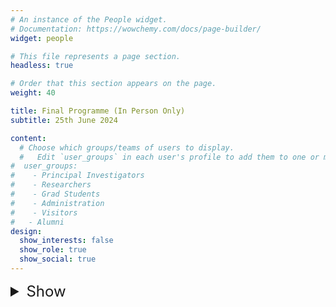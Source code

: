 ```yaml
---
# An instance of the People widget.
# Documentation: https://wowchemy.com/docs/page-builder/
widget: people

# This file represents a page section.
headless: true

# Order that this section appears on the page.
weight: 40

title: Final Programme (In Person Only)
subtitle: 25th June 2024

content:
  # Choose which groups/teams of users to display.
  #   Edit `user_groups` in each user's profile to add them to one or more of these groups.
#  user_groups:
#    - Principal Investigators
#    - Researchers
#    - Grad Students
#    - Administration
#    - Visitors
#   - Alumni
design:
  show_interests: false
  show_role: true
  show_social: true
---
```

<details>
<summary style="font-size: 24px; border: none;">Show</summary>
<center>

| Time                                                                                                                                                                                                                                                                                                                                                                                                                                                                                                                                                                                                                                                                                                                                                                                                                                                                                                                                                                                                                                                                                                                                                                                                                                                                                                                                                                                                                                                                                                                                                                                                                                                                                                                                                                                                                                                                                                                                                                                                                                       | &nbsp;&nbsp;&nbsp;&nbsp;Event                                                                                                              |
|--------------------------------------------------------------------------------------------------------------------------------------------------------------------------------------------------------------------------------------------------------------------------------------------------------------------------------------------------------------------------------------------------------------------------------------------------------------------------------------------------------------------------------------------------------------------------------------------------------------------------------------------------------------------------------------------------------------------------------------------------------------------------------------------------------------------------------------------------------------------------------------------------------------------------------------------------------------------------------------------------------------------------------------------------------------------------------------------------------------------------------------------------------------------------------------------------------------------------------------------------------------------------------------------------------------------------------------------------------------------------------------------------------------------------------------------------------------------------------------------------------------------------------------------------------------------------------------------------------------------------------------------------------------------------------------------------------------------------------------------------------------------------------------------------------------------------------------------------------------------------------------------------------------------------------------------------------------------------------------------------------------------------------------------|--------------------------------------------------------------------------------------------------------------------------------------------|
| 09:00 - 09:30                                                                                                                                                                                                                                                                                                                                                                                                                                                                                                                                                                                                                                                                                                                                                                                                                                                                                                                                                                                                                                                                                                                                                                                                                                                                                                                                                                                                                                                                                                                                                                                                                                                                                                                                                                                                                                                                                                                                                                                                                              | &nbsp;&nbsp;&nbsp;&nbsp;Registration, morning refreshments, and poster session 1                                                           |
| 09:30 - 09:35                                                                                                                                                                                                                                                                                                                                                                                                                                                                                                                                                                                                                                                                                                                                                                                                                                                                                                                                                                                                                                                                                                                                                                                                                                                                                                                                                                                                                                                                                                                                                                                                                                                                                                                                                                                                                                                                                                                                                                                                                              | &nbsp;&nbsp;&nbsp;&nbsp;Welcome - {{< mention "guy-brown" >}}, Deputy Director of Centre for Machine Intelligence, University of Sheffield |
| 09:35 - 10:00                                                                                                                                                                                                                                                                                                                                                                                                                                                                                                                                                                                                                                                                                                                                                                                                                                                                                                                                                                                                                                                                                                                                                                                                                                                                                                                                                                                                                                                                                                                                                                                                                                                                                                                                                                                                                                                                                                                                                                                                                              | &nbsp;&nbsp;&nbsp;&nbsp;Introduction: exploring multimodal AI beyond vision and language, Haiping Lu                                       |
| 10:00 - 10:40                                                                                                                                                                                                                                                                                                                                                                                                                                                                                                                                                                                                                                                                                                                                                                                                                                                                                                                                                                                                                                                                                                                                                                                                                                                                                                                                                                                                                                                                                                                                                                                                                                                                                                                                                                                                                                                                                                                                                                                                                              | &nbsp;&nbsp;&nbsp;&nbsp;Keynote 1: Daniel Zügner, Microsoft Research AI4Science                                                            |
| <td style="word-wrap: break-word; max-width:810px; text-align: justify; padding-left: 1.3em; text-indent: -1.3em;"> &nbsp;&nbsp;&nbsp;&nbsp;**Title:** MatterGen: a generative model for inorganic materials design<br/>**Abstract:**  The design of functional materials with desired properties is essential in driving technological advances in areas like energy storage, catalysis, and carbon capture. Traditionally, materials design is achieved by screening a large database of known materials and filtering down candidates based on the application. Generative models provide a new paradigm for materials design by directly generating entirely novel materials given desired property constraints. In this talk, we present MatterGen, a generative model that generates stable, diverse inorganic materials across the periodic table and can further be fine-tuned to steer the generation towards a broad range of property constraints. To enable this, we introduce a new diffusion-based generative process that produces crystalline structures by gradually refining atom types, coordinates, and the periodic lattice. We further introduce adapter modules to enable fine-tuning towards any given property constraints with a labeled dataset. Compared to prior generative models, structures produced by MatterGen are more than twice as likely to be novel and stable, and more than 15 times closer to the local energy minimum. After fine-tuning, MatterGen successfully generates stable, novel materials with desired chemistry, symmetry, as well as mechanical, electronic and magnetic properties. Finally, we demonstrate multi-property materials design capabilities by proposing structures that have both high magnetic density and a chemical composition with low supply-chain risk. We believe that the quality of generated materials and the breadth of MatterGen's capabilities represent a major advancement towards creating a universal generative model for materials design.</td> | 
| 10:40 - 11:20                                                                                                                                                                                                                                                                                                                                                                                                                                                                                                                                                                                                                                                                                                                                                                                                                                                                                                                                                                                                                                                                                                                                                                                                                                                                                                                                                                                                                                                                                                                                                                                                                                                                                                                                                                                                                                                                                                                                                                                                                              | &nbsp;&nbsp;&nbsp;&nbsp;Community talks                                                                                                    |
| 11:20 - 11:50                                                                                                                                                                                                                                                                                                                                                                                                                                                                                                                                                                                                                                                                                                                                                                                                                                                                                                                                                                                                                                                                                                                                                                                                                                                                                                                                                                                                                                                                                                                                                                                                                                                                                                                                                                                                                                                                                                                                                                                                                              | &nbsp;&nbsp;&nbsp;&nbsp;Break and poster session 2                                                                                         |
| 11:50 - 12:30                                                                                                                                                                                                                                                                                                                                                                                                                                                                                                                                                                                                                                                                                                                                                                                                                                                                                                                                                                                                                                                                                                                                                                                                                                                                                                                                                                                                                                                                                                                                                                                                                                                                                                                                                                                                                                                                                                                                                                                                                              | &nbsp;&nbsp;&nbsp;&nbsp;Keynote 2: Maria Liakata, Queen Mary University of London                                                          |
| <td style="word-wrap: break-word; max-width:810px; text-align: justify; padding-left: 1.3em; text-indent: -1.3em;"> &nbsp;&nbsp;&nbsp;&nbsp;**Title:** Longitudinal language processing for dementia<br/>**Abstract:**  While the advent of Large Language Modes (LLMs) has brought great promise to the field of AI there are many unresolved challenges especially around appropriate generation, temporal robustness, temporal and other reasoning and privacy concerns especially when working with sensitive content such as mental health data. The programme of work I have been leading consists in three core research directions: (1) data representation and generation (2) methods for personalised longitudinal models and temporal understanding (3) evaluation in real-world settings, with a focus on mental health. I will give an overview of work within my group on these topics and focus on work on longitudinal monitoring for dementia.</td>                                                                                                                                                                                                                                                                                                                                                                                                                                                                                                                                                                                                                                                                                                                                                                                                                                                                                                                                                                                                                                                                       |
| 12:30 - 12:40                                                                                                                                                                                                                                                                                                                                                                                                                                                                                                                                                                                                                                                                                                                                                                                                                                                                                                                                                                                                                                                                                                                                                                                                                                                                                                                                                                                                                                                                                                                                                                                                                                                                                                                                                                                                                                                                                                                                                                                                                              | &nbsp;&nbsp;&nbsp;&nbsp;Group Photos                                                                                                       |
| 12:40 - 14:00                                                                                                                                                                                                                                                                                                                                                                                                                                                                                                                                                                                                                                                                                                                                                                                                                                                                                                                                                                                                                                                                                                                                                                                                                                                                                                                                                                                                                                                                                                                                                                                                                                                                                                                                                                                                                                                                                                                                                                                                                              | &nbsp;&nbsp;&nbsp;&nbsp;Lunch and poster session 3                                                                                         |
| 14:00 - 14:40                                                                                                                                                                                                                                                                                                                                                                                                                                                                                                                                                                                                                                                                                                                                                                                                                                                                                                                                                                                                                                                                                                                                                                                                                                                                                                                                                                                                                                                                                                                                                                                                                                                                                                                                                                                                                                                                                                                                                                                                                              | &nbsp;&nbsp;&nbsp;&nbsp;Keynote 3: Nataliya Tkachenko, Lloyds Banking Group                                                                |
| <td style="word-wrap: break-word; max-width:810px; text-align: justify; padding-left: 1.3em; text-indent: -1.3em;"> &nbsp;&nbsp;&nbsp;&nbsp;**Title:** Ethical challenges for multimodal conversational banking & parametric insurance<br/>**Abstract:**  Ever since mass-propagation of generative AI models, multimodal data has been getting increased attention from the customer-focused industries. Multimodal chatbots, which can process and respond to customer queries using enriched context, such as text, voice, and even visual data, offer significant advantages in customer banking and parametric insurance by enhancing user interaction, speed and overall service efficiency. Customers now have an option to choose their preferred mode of communication, whether through typing, speaking, or even using gestures. By analysing customer data from various sources, chatbots can offer personalised financial advice, investment recommendations, and alert about unusual activities. They even can help with the immediate payouts, by promptly verifying predefined parameters, such as weather data for crop insurance for example. However, with enriched context also come multi-dimensional ethical considerations, such as bias, fairness, transparency and confabulations. In this presentation I will cover how these risks emerge and mutually diffuse in highly automated interfaces.</td>                                                                                                                                                                                                                                                                                                                                                                                                                                                                                                                                                                                                              |
| 14:40 - 15:20                                                                                                                                                                                                                                                                                                                                                                                                                                                                                                                                                                                                                                                                                                                                                                                                                                                                                                                                                                                                                                                                                                                                                                                                                                                                                                                                                                                                                                                                                                                                                                                                                                                                                                                                                                                                                                                                                                                                                                                                                              | &nbsp;&nbsp;&nbsp;&nbsp;Community talks                                                                                                    |
| 15:20 - 15:30                                                                                                                                                                                                                                                                                                                                                                                                                                                                                                                                                                                                                                                                                                                                                                                                                                                                                                                                                                                                                                                                                                                                                                                                                                                                                                                                                                                                                                                                                                                                                                                                                                                                                                                                                                                                                                                                                                                                                                                                                              | &nbsp;&nbsp;&nbsp;&nbsp;Break                                                                                                              |
| 15:30 - 16:10                                                                                                                                                                                                                                                                                                                                                                                                                                                                                                                                                                                                                                                                                                                                                                                                                                                                                                                                                                                                                                                                                                                                                                                                                                                                                                                                                                                                                                                                                                                                                                                                                                                                                                                                                                                                                                                                                                                                                                                                                              | &nbsp;&nbsp;&nbsp;&nbsp;Keynote 4: Adam Steventon, Our Future Health                                                                       |
| <td style="word-wrap: break-word; max-width:810px; text-align: justify; padding-left: 1.3em; text-indent: -1.3em;"> &nbsp;&nbsp;&nbsp;&nbsp;**Title:** An incredibly detailed picture of human health: the exciting potential of Our Future Health to prevent, detect and treat diseases<br/>**Abstract:**  In this presentation, I will detail the groundbreaking efforts of Our Future Health to construct a multimodal dataset encompassing 5 million individuals, representative of the UK's diverse population. I will explore the transformative potential of this dataset to enhance our capabilities in predicting, detecting, and treating major diseases. Additionally, I will discuss the roles of artificial intelligence in this context, focusing on the opportunities and challenges it presents. This exploration will underscore the potential of AI and large-scale data in shaping the future of healthcare.</td>                                                                                                                                                                                                                                                                                                                                                                                                                                                                                                                                                                                                                                                                                                                                                                                                                                                                                                                                                                                                                                                                                                       |
| 16:10 - 16:40                                                                                                                                                                                                                                                                                                                                                                                                                                                                                                                                                                                                                                                                                                                                                                                                                                                                                                                                                                                                                                                                                                                                                                                                                                                                                                                                                                                                                                                                                                                                                                                                                                                                                                                                                                                                                                                                                                                                                                                                                              | &nbsp;&nbsp;&nbsp;&nbsp;Panel discussion                                                                                                   |
| <td style="word-wrap: break-word; max-width:810px; text-align: justify;"><ul><li>What are the major barriers to deploying multimodal AI systems in real-world applications?</li><li> How can we best identify and utilise diverse data sources to advance multimodal AI research and applications?</li></td>                                                                                                                                                                                                                                                                                                                                                                                                                                                                                                                                                                                                                                                                                                                                                                                                                                                                                                                                                                                                                                                                                                                                                                                                                                                                                                                                                                                                                                                                                                                                                                                                                                                                             |
| 16:40 - 17:00                                                                                                                                                                                                                                                                                                                                                                                                                                                                                                                                                                                                                                                                                                                                                                                                                                                                                                                                                                                                                                                                                                                                                                                                                                                                                                                                                                                                                                                                                                                                                                                                                                                                                                                                                                                                                                                                                                                                                                                                                              | &nbsp;&nbsp;&nbsp;&nbsp;Best talk/poster prize winner announcement and closing                                                             |
| 17:00 - 17:30                                                                                                                                                                                                                                                                                                                                                                                                                                                                                                                                                                                                                                                                                                                                                                                                                                                                                                                                                                                                                                                                                                                                                                                                                                                                                                                                                                                                                                                                                                                                                                                                                                                                                                                                                                                                                                                                                                                                                                                                                              | &nbsp;&nbsp;&nbsp;&nbsp;Tea/coffee and networking                                                                                          |

</center>


<center>

<p style="font-size: 24px; border: none;font-weight: bold;">Morning Talk Session (10:40 - 11:20)</p>

| Name                                                                                                                                                                                                 | &nbsp;&nbsp;&nbsp;&nbsp;Title                                                                                                          |
|------------------------------------------------------------------------------------------------------------------------------------------------------------------------------------------------------|----------------------------------------------------------------------------------------------------------------------------------------|
| Yao Zhang  | &nbsp;&nbsp;&nbsp;  AI in Maritime Engineering Control System                                                                          |
| Douglas Amoke                                                                                                                                                                                        | &nbsp;&nbsp;&nbsp;&nbsp;Geo-located Multimodal Data for Maritime Downstream Tasks                                                      |
| Yan Ge                                                                                                                                                                                               | &nbsp;&nbsp;&nbsp;&nbsp;Multimodal Multi-task Asset Pricing with Numeral Learning                                                      | 
| Ruyi Wang                                                                                                                                                                                            | &nbsp;&nbsp;&nbsp;&nbsp;Multimodal Affective Computing for Mental Health Support                                                       | 
| Luigi Moretti                                                                                                                                                                                        | &nbsp;&nbsp;&nbsp;&nbsp;Integrating Affective Computing and Smart Sensing into Treatment Pathways for Anxiety Disorders                | 
| Jiawei Zheng                                                                                                                                                                                         | &nbsp;&nbsp;&nbsp;&nbsp;Process-aware Human Activity Recognition                                                                       | 
| Lucas Farndale                                                                                                                                                                                       | &nbsp;&nbsp;&nbsp;&nbsp;Super Vision without Supervision: Self-supervised Learning from Multimodal Data for Enhanced Biomedical Imaging | 
| Ruizhe Li                                                                                                                                                                                            | &nbsp;&nbsp;&nbsp;&nbsp;It's Never Too Late: Fusing Acoustic Information into Large Language Models for Automatic Speech Recognition   | 

</center>


<center>

<p style="font-size: 24px; border: none;font-weight: bold;">Afternoon Talk Session (14:40 - 15:20)</p>

| Name                  | &nbsp;&nbsp;&nbsp;&nbsp;Title                                                                                                           |
|-----------------------|-----------------------------------------------------------------------------------------------------------------------------------------|
| Valentin Danchev      | &nbsp;&nbsp;&nbsp;  Data Governance, Ethics, and Safety of Multimodal vs Unimodal AI Models: A Review of Evidence and Challenges                                                                         |
| Salah (Sam) Hammouche | &nbsp;&nbsp;&nbsp;&nbsp;Beyond Regulatory Compliance: The RCR College Report                                                      |
| Nee Ling Wong         | &nbsp;&nbsp;&nbsp;&nbsp;How Would AI Work with Us in Healthcare                                                      | 
| Jiayan Zhang          | &nbsp;&nbsp;&nbsp;&nbsp;Interdisciplinary Multimodal AI Research                                                        | 
| Martin Callaghan      | &nbsp;&nbsp;&nbsp;&nbsp;Multimodal AI for Enhanced Information Extraction from Complex HPC Documentation                | 
| Madhurananda Pahar    | &nbsp;&nbsp;&nbsp;&nbsp;CognoSpeak: An Automatic, Remote Assessment of Early Cognitive Decline in Real-world Conversational Speech                                                                        | 
| Hubin Zhao            | &nbsp;&nbsp;&nbsp;&nbsp;Wearable Intelligent Multimodal Neuroimaging for Health | 
| Peter Charlton             | &nbsp;&nbsp;&nbsp;&nbsp;Understanding Determinants of Health: Leveraging Routinely Collected Data    | 

</center>



<center>

<p style="font-size: 24px; border: none;font-weight: bold;">Posters</p>

| Name              | &nbsp;&nbsp;&nbsp;&nbsp;Title                                                                                                           |
|-------------------|-----------------------------------------------------------------------------------------------------------------------------------------|
| Douglas Amoke     | &nbsp;&nbsp;&nbsp;&nbsp;Geo-located Multimodal Data for Maritime Downstream Tasks                                                       |
| Sedat Dogan       | &nbsp;&nbsp;&nbsp;&nbsp;Enhanced Multimodal Learning for Meme Virality Prediction                                                       |
| Wenrui	 Fan       | &nbsp;&nbsp;&nbsp;&nbsp;MeDSLIP: Medical Dual-Stream Language-Image Pre-training for Fine-grained Alignment                             |
| Lucas Farndale    | &nbsp;&nbsp;&nbsp;&nbsp;Super Vision without Supervision: Self-Supervised Learning from Multimodal Data for Enhanced Biomedical Imaging |
| Yan Ge            | &nbsp;&nbsp;&nbsp;&nbsp;Multimodal Multi-Task Asset Pricing with Numeral Learning                                                       |
| Ruizhe Li         | &nbsp;&nbsp;&nbsp;&nbsp;Large Language Models are Efficient Learners of Noise-robust Speech Recognition                                 |
| Xianyuan Liu      | &nbsp;&nbsp;&nbsp;&nbsp;[Exploring Multimodal AI beyond Vision and Language](../media/Poster_Exploring_Multimodal_AI_beyond_Vision_and_Language.pdf)                                                          |
| Sabrina McCallum  | &nbsp;&nbsp;&nbsp;&nbsp;Learning Generalisable Representations for Embodied Tasks with Multimodal Feedback                              |
| Luigi Moretti     | &nbsp;&nbsp;&nbsp;&nbsp;Integrating Affective Computing and Smart Sensing into Treatment Pathways for Anxiety Disorders                 |
| Madhuranand Pahar | &nbsp;&nbsp;&nbsp;&nbsp;CognoSpeak: An Automatic, Remote Assessment of Early Cognitive Decline in Real-world Conversational Speech      |
| Mohammod Suvon     | &nbsp;&nbsp;&nbsp;&nbsp;Multimodal Variational Autoencoder for Low-cost Cardiac Hemodynamics Instability Detection                      |
| Ruyi Wang   | &nbsp;&nbsp;&nbsp;&nbsp;Multimodal Affects Spreading and Development                                                                    |
| Jiawei Zheng  | &nbsp;&nbsp;&nbsp;&nbsp;Process-aware Human Activity Recognition                                                                        |

</center>
</details>
